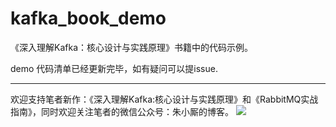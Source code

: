 # kafka_book_demo
《深入理解Kafka：核心设计与实践原理》书籍中的代码示例。

demo
代码清单已经更新完毕，如有疑问可以提issue.

-----
欢迎支持笔者新作：《深入理解Kafka:核心设计与实践原理》和《RabbitMQ实战指南》，同时欢迎关注笔者的微信公众号：朱小厮的博客。
![](https://img-blog.csdnimg.cn/20190221231530525.png?x-oss-process=image/watermark,type_ZmFuZ3poZW5naGVpdGk,shadow_10,text_aHR0cHM6Ly9ibG9nLmNzZG4ubmV0L3UwMTMyNTY4MTY=,size_16,color_FFFFFF,t_70)
